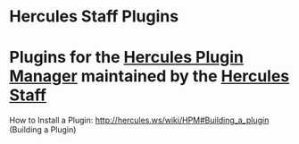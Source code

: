 Hercules Staff Plugins
============
Plugins for the [Hercules Plugin Manager](http://hercules.ws/board/topic/549-introducing-hercules-plugin-manager/) maintained by the [Hercules Staff ](http://hercules.ws/board/)
============
How to Install a Plugin: http://hercules.ws/wiki/HPM#Building_a_plugin (Building a Plugin)
